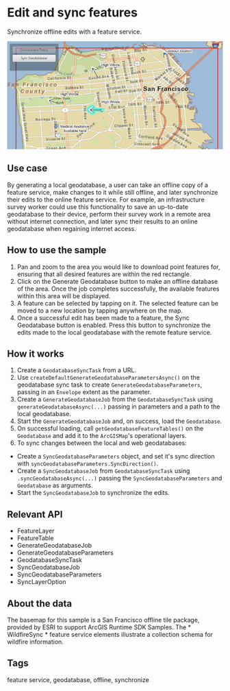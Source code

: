 # Edit and sync features

Synchronize offline edits with a feature service.

![](EditAndSyncFeatures.png)

## Use case

By generating a local geodatabase, a user can take an offline copy of a feature service, make changes to it while still offline, and later synchronize their edits to the online feature service. For example, an infrastructure survey worker could use this functionality to save an up-to-date geodatabase to their device, perform their survey work in a remote area without internet connection, and later sync their results to an online geodatabase when regaining internet access.

## How to use the sample


  1. Pan and zoom to the area you would like to download point features for, ensuring that all desired features are within the red rectangle.
  2. Click on the Generate Geodatabase button to make an offline database of the area. Once the job completes successfully, the available features within this area will be displayed.
  3. A feature can be selected by tapping on it. The selected feature can be moved to a new location by tapping anywhere on the map.
  4. Once a successful edit has been made to a feature, the Sync Geodatabase button is enabled. Press this button to synchronize the edits made to the local geodatabase with the remote feature service.


## How it works


  1. Create a `GeodatabaseSyncTask` from a URL.
  2. Use `createDefaultGenerateGeodatabaseParametersAsync()` on the geodatabase sync task to create `GenerateGeodatabaseParameters`, passing in an `Envelope` extent as the parameter.
  3. Create a `GenerateGeodatabaseJob` from the `GeodatabaseSyncTask` using `generateGeodatabaseAsync(...)` passing in parameters and a path to the local geodatabase.
  4. Start the `GenerateGeodatabaseJob` and, on success, load the `Geodatabase`.
  5. On successful loading, call `getGeodatabaseFeatureTables()` on the `Geodatabase` and add it to the `ArcGISMap`'s operational layers.
  6. To sync changes between the local and web geodatabases:
  
*   Create a `SyncGeodatabaseParameters` object, and set it's sync direction with `syncGeodatabaseParameters.SyncDirection()`.
*   Create a `SyncGeodatabaseJob` from `GeodatabaseSyncTask` using `.syncGeodatabaseAsync(...)` passing the `SyncGeodatabaseParameters` and `Geodatabase` as arguments.
*   Start the `SyncGeodatabaseJob` to synchronize the edits.


## Relevant API


*   FeatureLayer
*   FeatureTable
*   GenerateGeodatabaseJob
*   GenerateGeodatabaseParameters
*   GeodatabaseSyncTask
*   SyncGeodatabaseJob
*   SyncGeodatabaseParameters
*   SyncLayerOption


## About the data

The basemap for this sample is a San Francisco offline tile package, provided by ESRI to support ArcGIS Runtime SDK Samples. The *   WildfireSync *   feature service elements illustrate a collection schema for wildfire information.

## Tags

feature service, geodatabase, offline, synchronize
